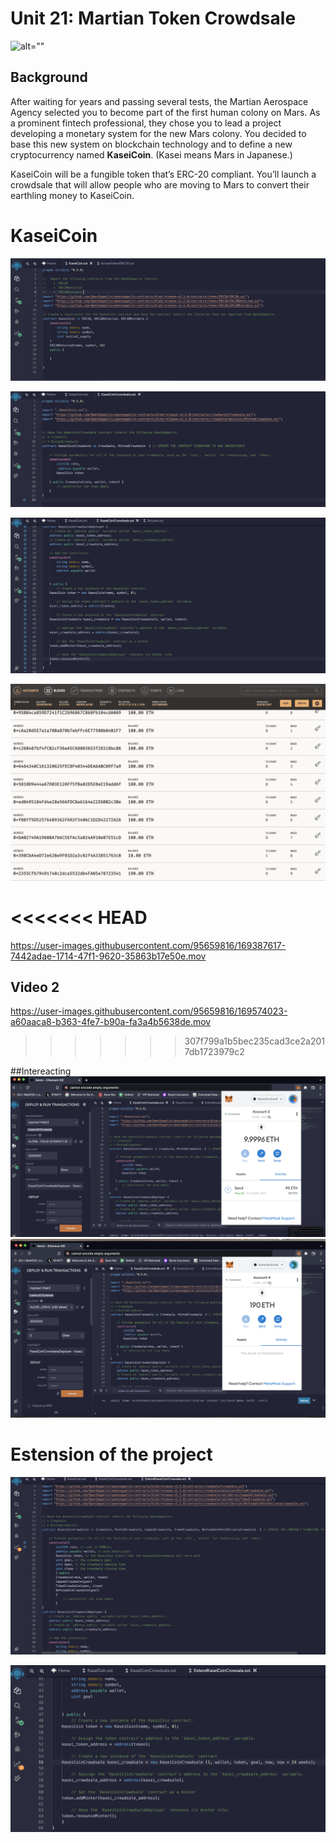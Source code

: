 # Unit 21: Martian Token Crowdsale

![alt=""](Images/application-image.png)

## Background

After waiting for years and passing several tests, the Martian Aerospace Agency selected you to become part of the first human colony on Mars. As a prominent fintech professional, they chose you to lead a project developing a monetary system for the new Mars colony. You decided to base this new system on blockchain technology and to define a new cryptocurrency named **KaseiCoin**. (Kasei means Mars in Japanese.)

KaseiCoin will be a fungible token that’s ERC-20 compliant. You’ll launch a crowdsale that will allow people who are moving to Mars to convert their earthling money to KaseiCoin.


# KaseiCoin
![](image/kasei1.png)

![](image/kasei2.png)

![](image/kasei3.png)

![](image/Ganash.png)



<<<<<<< HEAD
=======
https://user-images.githubusercontent.com/95659816/169387617-7442adae-1714-47f1-9620-35863b17e50e.mov
## Video 2
https://user-images.githubusercontent.com/95659816/169574023-a60aaca8-b363-4fe7-b90a-fa3a4b5638de.mov
>>>>>>> 307f799a1b5bec235cad3ce2a2017db1723979c2

##Intereacting 
![](image/SendEth.png)
![](image/RecieveEth.png)


# Estension of the project

![](image/ExtendKasei.png)

![](image/ExtendKasei1.png)


